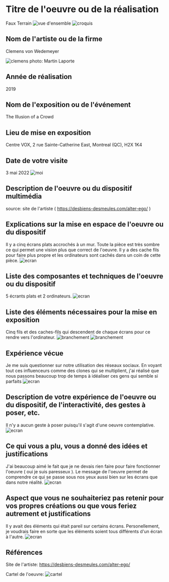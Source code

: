 # Titre de l'oeuvre ou de la réalisation 

Faux Terrain
![vue d'ensemble](medias/vue_d_ensemble.png)
![croquis](medias/croquis.jpg)
## Nom de l'artiste ou de la firme

Clemens von Wedemeyer

![clemens](medias/clemens.jpeg)
photo: Martin Laporte

## Année de réalisation

2019

## Nom de l'exposition ou de l'événement 

The Illusion of a Crowd

## Lieu de mise en exposition 

Centre VOX, 2 rue Sainte-Catherine East, Montreal (QC), H2X 1K4

## Date de votre visite 

3 mai 2022 
![moi](medias/moi.jpg)

## Description de l'oeuvre ou du dispositif multimédia 



source: site de l'artiste ( https://desbiens-desmeules.com/alter-ego/ )
## Explications sur la mise en espace de l'oeuvre ou du dispositif 

Il y a cinq écrans plats accrochés à un mur. Toute la pièce est très sombre ce qui permet une vision plus que correct de l'oeuvre. Il y a des cache fils pour faire plus propre et les ordinateurs sont cachés dans un coin de cette pièce.
![ecran](medias/ecran_5.png)
## Liste des composantes et techniques de l'oeuvre ou du dispositif 

5 écrants plats et 2 ordinateurs.
![ecran](medias/ecran_1.png)

## Liste des éléments nécessaires pour la mise en exposition 

Cinq fils et des caches-fils qui descendent de chaque écrans pour ce rendre vers l'ordinateur.
![branchement](medias/branchement_1.png)
![branchement](medias/branchement_2.png)
## Expérience vécue 

Je me suis questionner sur notre utilisation des réseaux sociaux. En voyant tout ces influenceurs comme des clones qui se multiplient, j'ai réalisé que nous passons beaucoup trop de temps à idéaliser ces gens qui semble si parfaits
![ecran](medias/ecran_2.png)
## Description de votre expérience de l'oeuvre ou du dispositif, de l'interactivité, des gestes à poser, etc. 

Il n'y a aucun geste à poser puisqu'il s'agit d'une oeuvre contemplative.
![ecran](medias/ecran_3.png)
## Ce qui vous a plu, vous a donné des idées et justifications 

J'ai beaucoup aimé le fait que je ne devais rien faire pour faire fonctionner l'oeuvre ( oui je suis paresseux ). Le message de l'oeuvre permet de comprendre ce qui se passe sous nos yeux aussi bien sur les écrans que dans notre réalité.
![ecran](medias/ecran_3.png)
## Aspect que vous ne souhaiteriez pas retenir pour vos propres créations ou que vous feriez autrement et justifications 

Il y avait des éléments qui était pareil sur certains écrans. Personellement, je voudrais faire en sorte que les éléments soient tous différents d'un écran à l'autre.
![ecran](medias/ecran_4.png)
## Références
Site de l'artiste:
https://desbiens-desmeules.com/alter-ego/

Cartel de l'oeuvre:
![cartel](medias/cartel.png)
